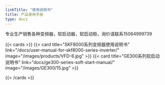```yaml
---
linkTitle: "使用说明书"
title: 产品使用手册
type: docs
---
```


专业生产销售各种变频器，软启动器，软启动柜，询价请联系15064999739

{{< cards >}}
{{< card title="SKF8000系列变频器使用说明书" link="/docs/user-manual-for-skf8000-series-inverter/" image="/images/products/VFD-6.jpg" >}}
 {{< card title="GE300系列软启动说明书" link="docs/ge300-series-soft-start-manual/"  image="/images/GE300/15.jpg" >}}


{{< /cards >}}

